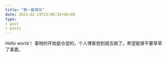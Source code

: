```yaml
---
title: "第一篇博文"
date: 2021-02-24T23:08:32+08:00
type:
- post 
- posts
---
```


Hello world！
事物的开始是仓促的，个人博客想到就去做了。希望能够不要草草了事罢。
